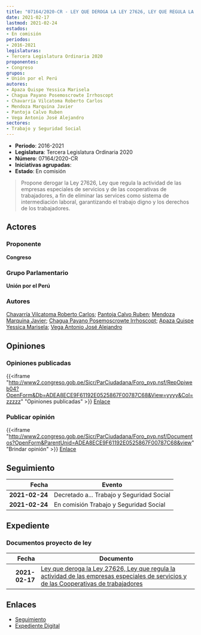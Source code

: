 ```yaml
---
title: "07164/2020-CR - LEY QUE DEROGA LA LEY 27626, LEY QUE REGULA LA ACTIVIDAD DE LAS EMPRESAS ESPECIALES DE SERVICIOS Y DE LAS COOPERATIVAS DE TRABAJADORES"
date: 2021-02-17
lastmod: 2021-02-24
estados:
- En comisión
periodos:
- 2016-2021
legislaturas:
- Tercera Legislatura Ordinaria 2020
proponentes:
- Congreso
grupos:
- Unión por el Perú
autores:
- Apaza Quispe Yessica Marisela
- Chagua Payano Posemoscrowte Irrhoscopt
- Chavarría Vilcatoma Roberto Carlos
- Mendoza Marquina Javier
- Pantoja Calvo Ruben
- Vega Antonio José Alejandro
sectores:
- Trabajo y Seguridad Social
---
```

- **Periodo**: 2016-2021
- **Legislatura**: Tercera Legislatura Ordinaria 2020
- **Número**: 07164/2020-CR
- **Iniciativas agrupadas**: 
- **Estado**: En comisión

> Propone derogar la Ley 27626, Ley que regula la actividad de las empresas especiales de servicios y de las cooperativas de trabajadores, a fin de eliminar las services como sistema de intermediación laboral, garantizando el trabajo digno y los derechos de los trabajadores.


## Actores

### Proponente

**Congreso**

### Grupo Parlamentario

**Unión por el Perú**

### Autores

[Chavarría Vilcatoma Roberto Carlos](mailto:mailto:rchavarria@congreso.gob.pe); [Pantoja Calvo Ruben](mailto:mailto:rpantoja@congreso.gob.pe); [Mendoza Marquina Javier](mailto:mailto:jmendoza@congreso.gob.pe); [Chagua Payano Posemoscrowte Irrhoscopt](mailto:mailto:pchagua@congreso.gob.pe); [Apaza Quispe Yessica Marisela](mailto:mailto:yapaza@congreso.gob.pe); [Vega Antonio José Alejandro](mailto:mailto:jvegaa@congreso.gob.pe)

## Opiniones

### Opiniones publicadas

{{<iframe "http://www2.congreso.gob.pe/Sicr/ParCiudadana/Foro_pvp.nsf/RepOpiweb04?OpenForm&Db=ADEA8ECE9F61192E0525867F00787C68&View=yyyy&Col=zzzzz" "Opiniones publicadas" >}}
[Enlace](http://www2.congreso.gob.pe/Sicr/ParCiudadana/Foro_pvp.nsf/RepOpiweb04?OpenForm&Db=ADEA8ECE9F61192E0525867F00787C68&View=yyyy&Col=zzzzz)

### Publicar opinión

{{<iframe "http://www2.congreso.gob.pe/Sicr/ParCiudadana/Foro_pvp.nsf/Documentos?OpenForm&ParentUnid=ADEA8ECE9F61192E0525867F00787C68&view" "Brindar opinión" >}}
[Enlace](http://www2.congreso.gob.pe/Sicr/ParCiudadana/Foro_pvp.nsf/Documentos?OpenForm&ParentUnid=ADEA8ECE9F61192E0525867F00787C68&view)


## Seguimiento

| Fecha | Evento |
|------:|--------|
| **2021-02-24** | Decretado a... Trabajo y Seguridad Social |
| **2021-02-24** | En comisión Trabajo y Seguridad Social |

## Expediente

### Documentos proyecto de ley

| Fecha | Documento |
|------:|-----------|
| **2021-02-17** | [Ley que deroga la Ley 27626, Ley que regula la actividad de las empresas especiales de servicios y de las Cooperativas de trabajadores](http://www.leyes.congreso.gob.pe/Documentos/2016_2021/Proyectos_de_Ley_y_de_Resoluciones_Legislativas/PL07164-20210217.pdf) |

## Enlaces

- [Seguimiento](http://www2.congreso.gob.pe/Sicr/TraDocEstProc/CLProLey2016.nsf/f7fff46988ca05b1052578e100829cc7/5f7822410052b1da052586800055e7e6?OpenDocument)
- [Expediente Digital](http://www2.congreso.gob.pe/Sicr/TraDocEstProc/Expvirt_2011.nsf/visbusqptramdoc1621/07164?opendocument)

